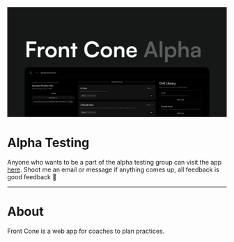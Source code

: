 <img src="https://github.com/itsisaac19/front-cone/blob/653a0521823fff0645ef3d0235673c4ffdaea995/public/frontconeog.png" alt="">

# Alpha Testing

Anyone who wants to be a part of the alpha testing group can visit the app [here](https://www.frontcone.com/).
Shoot me an email or message if anything comes up, all feedback is good feedback 🙂

---

# About

Front Cone is a web app for coaches to plan practices. 
